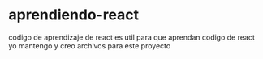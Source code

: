 # aprendiendo-react
codigo de aprendizaje de react
es util para que aprendan codigo de react
yo mantengo y creo archivos para este proyecto
